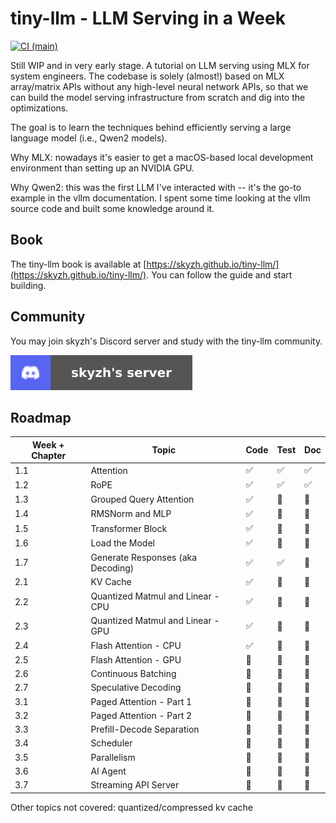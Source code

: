 # tiny-llm - LLM Serving in a Week

[![CI (main)](https://github.com/skyzh/tiny-llm/actions/workflows/main.yml/badge.svg)](https://github.com/skyzh/tiny-llm/actions/workflows/main.yml)

Still WIP and in very early stage. A tutorial on LLM serving using MLX for system engineers. The codebase
is solely (almost!) based on MLX array/matrix APIs without any high-level neural network APIs, so that we
can build the model serving infrastructure from scratch and dig into the optimizations.

The goal is to learn the techniques behind efficiently serving a large language model (i.e., Qwen2 models).

Why MLX: nowadays it's easier to get a macOS-based local development environment than setting up an NVIDIA GPU.

Why Qwen2: this was the first LLM I've interacted with -- it's the go-to example in the vllm documentation. I spent some time looking at the vllm source code and built some knowledge around it.

## Book

The tiny-llm book is available at [https://skyzh.github.io/tiny-llm/](https://skyzh.github.io/tiny-llm/). You can follow the guide and start building.

## Community

You may join skyzh's Discord server and study with the tiny-llm community.

[![Join skyzh's Discord Server](book/src/discord-badge.svg)](https://skyzh.dev/join/discord)

## Roadmap

| Week + Chapter | Topic                                                       | Code | Test | Doc |
| -------------- | ----------------------------------------------------------- | ---- | ---- | --- |
| 1.1            | Attention                                                   | ✅    | ✅   | ✅  |
| 1.2            | RoPE                                                        | ✅    | ✅   | ✅  |
| 1.3            | Grouped Query Attention                                     | ✅    | 🚧   | 🚧  |
| 1.4            | RMSNorm and MLP                                             | ✅    | 🚧   | 🚧  |
| 1.5            | Transformer Block                                           | ✅    | 🚧   | 🚧  |
| 1.6            | Load the Model                                              | ✅    | 🚧   | 🚧  |
| 1.7            | Generate Responses (aka Decoding)                           | ✅    | ✅   | 🚧  |
| 2.1            | KV Cache                                                    | ✅    | 🚧   | 🚧  |
| 2.2            | Quantized Matmul and Linear - CPU                           | ✅    | 🚧   | 🚧  |
| 2.3            | Quantized Matmul and Linear - GPU                           | ✅    | 🚧   | 🚧  |
| 2.4            | Flash Attention - CPU                                       | ✅    | 🚧   | 🚧  |
| 2.5            | Flash Attention - GPU                                       | 🚧    | 🚧   | 🚧  |
| 2.6            | Continuous Batching                                         | 🚧    | 🚧   | 🚧  |
| 2.7            | Speculative Decoding                                        | 🚧    | 🚧   | 🚧  |
| 3.1            | Paged Attention - Part 1                                    | 🚧    | 🚧   | 🚧  |
| 3.2            | Paged Attention - Part 2                                    | 🚧    | 🚧   | 🚧  |
| 3.3            | Prefill-Decode Separation                                   | 🚧    | 🚧   | 🚧  |
| 3.4            | Scheduler                                                   | 🚧    | 🚧   | 🚧  |
| 3.5            | Parallelism                                                 | 🚧    | 🚧   | 🚧  |
| 3.6            | AI Agent                                                    | 🚧    | 🚧   | 🚧  |
| 3.7            | Streaming API Server                                        | 🚧    | 🚧   | 🚧  |

Other topics not covered: quantized/compressed kv cache

<!--

### Day 2: RoPE Embedding

Note there are traditional and non-traditional ropes.

**References**

* https://pytorch.org/torchtune/stable/generated/torchtune.modules.RotaryPositionalEmbeddings.html
* https://github.com/pytorch/torchtune/blob/main/torchtune/modules/position_embeddings.py
* https://github.com/vllm-project/vllm/blob/main/vllm/model_executor/layers/rotary_embedding.py
* https://ml-explore.github.io/mlx/build/html/python/nn/_autosummary/mlx.nn.RoPE.html
* https://arxiv.org/abs/2104.09864

### Day 3: Grouped Query Attention

The Qwen2 models use Grouped Query Attention (GQA). GQA allows different dimensions for query and key/value.

**References**

* Qwen layers implementation in mlx-lm https://github.com/ml-explore/mlx-lm/blob/main/mlx_lm/models/qwen2.py
* PyTorch API (the case where enable_gqa=True) https://pytorch.org/docs/stable/generated/torch.nn.functional.scaled_dot_product_attention.html
* torchtune.modules.MultiHeadAttention https://pytorch.org/torchtune/0.3/generated/torchtune.modules.MultiHeadAttention.html
* https://arxiv.org/abs/2305.13245v1

### Day 4: RMSNorm and MLP

RMSNorm needs to be accumulated over float32

* Qwen layers implementation in mlx-lm https://github.com/ml-explore/mlx-lm/blob/main/mlx_lm/models/qwen2.py
* SiLU https://pytorch.org/docs/stable/generated/torch.nn.SiLU.html
* RMSNorm (note that it needs to accumulate at float32)

### Day 5: Transformer Block

* Qwen layers implementation in mlx-lm https://github.com/ml-explore/mlx-lm/blob/main/mlx_lm/models/qwen2.py

### Day 6: Load the Model

We will use mlx-lm's loader to load the model. We will _steal_ the loaded parameters from the mlx model and
plug it into our own operators.

### Day 7: Generate Responses

* Qwen layers implementation in mlx-lm https://github.com/ml-explore/mlx-lm/blob/main/mlx_lm/models/qwen2.py

Run `python main.py` and it should give you a reasonable response.

On my M4 Pro Mac Mini, my implementation gives 17 tokens per sec on Metal, versus 50 tokens per sec from the mlx-lm
Qwen2 implementation. Sadly, it also takes 4x memory than using the mlx-lm components as it does not support computation
over quantized parameters.

## Week 2

Quantization, implement softmax/linear/silu kernels, implement attention kernels, key-value cache and compression, attention masks, prompt cache.

## Week 3

Continuous batching, OpenAPI HTTP endpoint, integrate with other services.


-->
